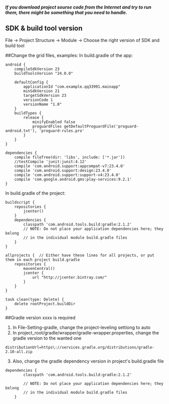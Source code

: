 ##### If you download project sourse code from the Internet and try to run them, there might be something that you need to handle.


## SDK & build tool version

File -> Project Structure -> Module -> Choose the right version of SDK and build tool


##Change the grid files, examples:
In build.gradle of the app:
```
android {
    compileSdkVersion 23
    buildToolsVersion "24.0.0"

    defaultConfig {
        applicationId "com.example.qq33991.mainapp"
        minSdkVersion 21
        targetSdkVersion 23
        versionCode 1
        versionName "1.0"
    }
    buildTypes {
        release {
            minifyEnabled false
            proguardFiles getDefaultProguardFile('proguard-android.txt'), 'proguard-rules.pro'
        }
    }
}

dependencies {
    compile fileTree(dir: 'libs', include: ['*.jar'])
    //testCompile 'junit:junit:4.12'
    compile 'com.android.support:appcompat-v7:23.4.0'
    compile 'com.android.support:design:23.4.0'
    compile 'com.android.support:support-v4:23.4.0'
    compile 'com.google.android.gms:play-services:9.2.1'
}
```

In build.gradle of the project:
```
buildscript {
    repositories {
        jcenter()
    }
    dependencies {
        classpath 'com.android.tools.build:gradle:2.1.2'
        // NOTE: Do not place your application dependencies here; they belong
        // in the individual module build.gradle files
    }
}

allprojects {  // Either have these lines for all projects, or put them in each project build.gradle
    repositories {
        mavenCentral()
        jcenter {
            url "http://jcenter.bintray.com/"
        }
    }
}

task clean(type: Delete) {
    delete rootProject.buildDir
}
```

##Gradle version xxxx is required
1. In File-Setting-gradle, change the project-leveling settiong to auto
2. In project_root/gradle/wrapper/gradle-wrapper.properties, change the gradle version to the wanted one
```
distributionUrl=https\://services.gradle.org/distributions/gradle-2.10-all.zip
```
3. Also, change the gradle dependency version in project's build.gradle file
```
dependencies {
        classpath 'com.android.tools.build:gradle:2.1.2'

        // NOTE: Do not place your application dependencies here; they belong
        // in the individual module build.gradle files
    }
```
